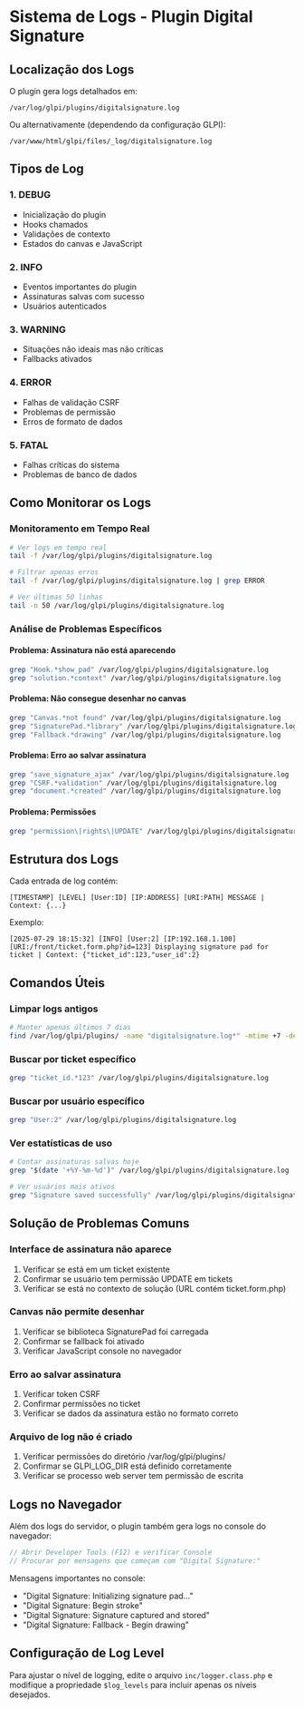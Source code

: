 # Sistema de Logs - Plugin Digital Signature

## Localização dos Logs

O plugin gera logs detalhados em:
```
/var/log/glpi/plugins/digitalsignature.log
```

Ou alternativamente (dependendo da configuração GLPI):
```
/var/www/html/glpi/files/_log/digitalsignature.log
```

## Tipos de Log

### 1. DEBUG
- Inicialização do plugin
- Hooks chamados
- Validações de contexto
- Estados do canvas e JavaScript

### 2. INFO  
- Eventos importantes do plugin
- Assinaturas salvas com sucesso
- Usuários autenticados

### 3. WARNING
- Situações não ideais mas não críticas
- Fallbacks ativados

### 4. ERROR
- Falhas de validação CSRF
- Problemas de permissão
- Erros de formato de dados

### 5. FATAL
- Falhas críticas do sistema
- Problemas de banco de dados

## Como Monitorar os Logs

### Monitoramento em Tempo Real
```bash
# Ver logs em tempo real
tail -f /var/log/glpi/plugins/digitalsignature.log

# Filtrar apenas erros
tail -f /var/log/glpi/plugins/digitalsignature.log | grep ERROR

# Ver últimas 50 linhas
tail -n 50 /var/log/glpi/plugins/digitalsignature.log
```

### Análise de Problemas Específicos

#### Problema: Assinatura não está aparecendo
```bash
grep "Hook.*show_pad" /var/log/glpi/plugins/digitalsignature.log
grep "solution.*context" /var/log/glpi/plugins/digitalsignature.log
```

#### Problema: Não consegue desenhar no canvas
```bash
grep "Canvas.*not found" /var/log/glpi/plugins/digitalsignature.log
grep "SignaturePad.*library" /var/log/glpi/plugins/digitalsignature.log
grep "Fallback.*drawing" /var/log/glpi/plugins/digitalsignature.log
```

#### Problema: Erro ao salvar assinatura
```bash
grep "save_signature_ajax" /var/log/glpi/plugins/digitalsignature.log
grep "CSRF.*validation" /var/log/glpi/plugins/digitalsignature.log
grep "document.*created" /var/log/glpi/plugins/digitalsignature.log
```

#### Problema: Permissões
```bash
grep "permission\|rights\|UPDATE" /var/log/glpi/plugins/digitalsignature.log
```

## Estrutura dos Logs

Cada entrada de log contém:
```
[TIMESTAMP] [LEVEL] [User:ID] [IP:ADDRESS] [URI:PATH] MESSAGE | Context: {...}
```

Exemplo:
```
[2025-07-29 18:15:32] [INFO] [User:2] [IP:192.168.1.100] [URI:/front/ticket.form.php?id=123] Displaying signature pad for ticket | Context: {"ticket_id":123,"user_id":2}
```

## Comandos Úteis

### Limpar logs antigos
```bash
# Manter apenas últimos 7 dias
find /var/log/glpi/plugins/ -name "digitalsignature.log*" -mtime +7 -delete
```

### Buscar por ticket específico
```bash
grep "ticket_id.*123" /var/log/glpi/plugins/digitalsignature.log
```

### Buscar por usuário específico
```bash
grep "User:2" /var/log/glpi/plugins/digitalsignature.log
```

### Ver estatísticas de uso
```bash
# Contar assinaturas salvas hoje
grep "$(date '+%Y-%m-%d')" /var/log/glpi/plugins/digitalsignature.log | grep "Signature saved successfully" | wc -l

# Ver usuários mais ativos
grep "Signature saved successfully" /var/log/glpi/plugins/digitalsignature.log | grep -o "User:[0-9]*" | sort | uniq -c | sort -nr
```

## Solução de Problemas Comuns

### Interface de assinatura não aparece
1. Verificar se está em um ticket existente
2. Confirmar se usuário tem permissão UPDATE em tickets
3. Verificar se está no contexto de solução (URL contém ticket.form.php)

### Canvas não permite desenhar
1. Verificar se biblioteca SignaturePad foi carregada
2. Confirmar se fallback foi ativado
3. Verificar JavaScript console no navegador

### Erro ao salvar assinatura
1. Verificar token CSRF
2. Confirmar permissões no ticket
3. Verificar se dados da assinatura estão no formato correto

### Arquivo de log não é criado
1. Verificar permissões do diretório /var/log/glpi/plugins/
2. Confirmar se GLPI_LOG_DIR está definido corretamente
3. Verificar se processo web server tem permissão de escrita

## Logs no Navegador

Além dos logs do servidor, o plugin também gera logs no console do navegador:

```javascript
// Abrir Developer Tools (F12) e verificar Console
// Procurar por mensagens que começam com "Digital Signature:"
```

Mensagens importantes no console:
- "Digital Signature: Initializing signature pad..."
- "Digital Signature: Begin stroke"
- "Digital Signature: Signature captured and stored"
- "Digital Signature: Fallback - Begin drawing"

## Configuração de Log Level

Para ajustar o nível de logging, edite o arquivo `inc/logger.class.php` e modifique a propriedade `$log_levels` para incluir apenas os níveis desejados.